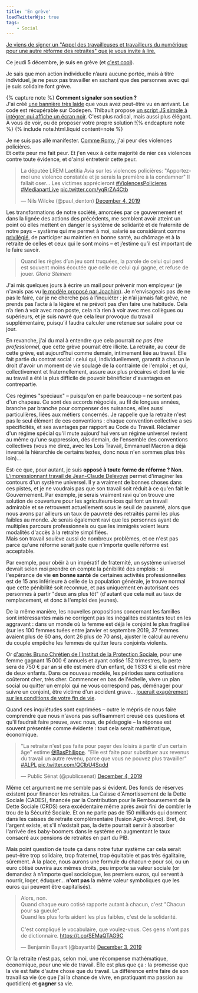 ```yaml
---
title: 'En grève'
loadTwitterWjs: true
tags:
    - Social
---
```


<ins class="bloc" datetime="2019-12-09">Je viens de signer un
"[Appel des travailleuses et travailleurs du numérique pour une autre réforme des retraites](https://onestla.tech/)"
que je vous invite à lire.</ins>

Ce jeudi 5 décembre, je suis en grève (et [c'est cool](https://greve.cool/)).

Je sais que mon action individuelle n’aura aucune portée, mais à titre
individuel, je ne peux pas travailler en sachant que des personnes avec qui je
suis solidaire font grève.

{% capture note %} **Comment signaler son soutien ?**  
J'ai créé
[une bannière très laide](https://codepen.io/borisschapira/pen/NWPKXdv?editors=1100)
que vous avez peut-être vu en arrivant. Le code est récupérable sur Codepen.
Thibault propose
[un script JS simple à intégrer qui affiche un écran noir](https://github.com/thibault/strike-js).
C'est plus radical, mais aussi plus élégant. À vous de voir, ou de proposer
votre propre solution !{% endcapture note %}
{% include note.html.liquid content=note %}

Je ne suis pas allé manifester.
[Comme Romy](http://romy.tetue.net/comment-faire-greve), j'ai peur des violences
policières.  
Et cette peur me fait peur. Et j'en veux à cette majorité de nier ces violences
contre toute évidence, et d'ainsi entretenir cette peur.

<blockquote class="twitter-tweet"><p lang="fr" dir="ltr">La députée LREM Laetitia Avia sur les violences policières: &quot;Apportez-moi une violence constatée et je serais la première à la condamner&quot; Il fallait oser... Les victimes apprécieront <a href="https://twitter.com/hashtag/ViolencesPolicieres?src=hash&amp;ref_src=twsrc%5Etfw">#ViolencesPolicieres</a> <a href="https://twitter.com/hashtag/MediapartLive?src=hash&amp;ref_src=twsrc%5Etfw">#MediapartLive</a> <a href="https://t.co/yqRrZA4Ctb">pic.twitter.com/yqRrZA4Ctb</a></p>&mdash; Nils Wilcke (@paul_denton) <a href="https://twitter.com/paul_denton/status/1202334455823773696?ref_src=twsrc%5Etfw">December 4, 2019</a></blockquote>

Les transformations de notre société, amorcées par ce gouvernement et dans la
lignée des actions des précédents, me semblent avoir atteint un point où elles
mettent en danger le système de solidarité et de fraternité de notre pays –
système qui me permet à moi, salarié se considérant comme
[privilégié](/notes/2019-10-privileges/), de participer au maintien en bonne
santé, au chômage et à la retraite de celles et ceux qui le sont moins – et
j’estime qu’il est important de le faire savoir.

> Quand les règles d’un jeu sont truquées, la parole de celui qui perd est
> souvent moins écoutée que celle de celui qui gagne, et refuse de jouer.
> <cite>Gloria Steinem</cite>

J'ai mis quelques jours à écrire un mail pour prévenir mon employeur (je n'avais
pas vu
[le modèle proposé par Joachim](https://joachimesque.com/blog/2019-12-04-courrier-greve-du-5-decembre-2019)).
Je n'envisageais pas de ne pas le faire, car je ne cherche pas à l'inquiéter :
je n’ai jamais fait grève, ne prends pas l’acte à la légère et ne prévoit pas
d’en faire une habitude. Cela n’a rien à voir avec mon poste, cela n’a rien à
voir avec mes collègues ou supérieurs, et je suis navré que cela leur provoque
du travail supplémentaire, puisqu’il faudra calculer une retenue sur salaire
pour ce jour.

En revanche, j'ai du mal à entendre que cela pourrait _ne pas être
professionnel_, que cette grève pourrait être illicite. La retraite, au cœur de
cette grève, est aujourd'hui comme demain, intimement liée au travail. Elle fait
partie du contrat social : celui qui, individuellement, garantit à chacun le
droit d'avoir un moment de vie soulagé de la contrainte de l'emploi ; et qui,
collectivement et fraternellement, assure aux plus précaires et dont la vie au
travail a été la plus difficile de pouvoir bénéficier d'avantages en
contrepartie.

Ces régimes "spéciaux" – puisqu'on en parle beaucoup – ne sortent pas d'un
chapeau. Ce sont des accords négociés, au fil de longues années, branche par
branche pour compenser des nuisances, elles aussi particulières, liées aux
métiers concernés. Je rappelle que la retraite n'est pas le seul élément de ces
conventions : chaque convention collective a ses spécificités, et ses avantages
par rapport au Code du Travail. Réclamer d'un régime spécial qu'il mute
aujourd'hui vers un régime universel revient au même qu'une suppression, dès
demain, de l'ensemble des conventions collectives (vous me direz, avec les Lois
Travail, Emmanuel Macron a déjà inversé la hiérarchie de certains textes, donc
nous n'en sommes plus très loin)…

Est-ce que, pour autant, je suis **opposé à toute forme de réforme ? Non**.
[L'impressionnant travail de Jean-Claude Delevoye](https://www.reforme-retraite.gouv.fr/la-reforme/article/preconisations-pour-un-systeme-universel-de-retraite)
permet d'imaginer les contours d'un système universel. Il y a vraiment de bonnes
choses dans ces pistes, et je ne voudrais pas que son travail soit réduit à ce
qu'en fait le Gouvernement. Par exemple, je serais vraiment ravi qu'on trouve
une solution de couverture pour les agriculteurs·ices qui font un travail
admirable et se retrouvent actuellement sous le seuil de pauvreté, alors que
nous avons par ailleurs un taux de pauvreté des retraités parmi les plus faibles
au monde. Je serais également ravi que les personnes ayant de multiples parcours
professionnels ou que les immigrés voient leurs modalités d'accès à la retraite
simplifiées.  
Mais son travail soulève aussi de nombreux problèmes, et ce n'est pas parce
qu'une réforme serait juste que n'importe quelle réforme est acceptable.

Par exemple, pour obéir à un impératif de fraternité, un système universel
devrait selon moi prendre en compte la pénibilité des emplois : si l'espérance
de vie **en bonne santé** de certaines activités professionnelles est de 15 ans
inférieure à celle de la population générale, je trouve normal que cette
pénibilité soit reconnue, et pas uniquement en autorisant ces personnes à partir
"deux ans plus tôt" (d'autant que cela nuit au taux de remplacement, et donc à
l'emploi des jeunes).

De la même manière, les nouvelles propositions concernant les familles sont
intéressantes mais ne corrigent pas les inégalités existantes tout en les
aggravant : dans un monde où la femme est déjà le conjoint le plus fragilisé
(sur les 100 femmes tuées entre janvier et septembre 2019, 37 femmes avaient
plus de 60 ans, dont 26 plus de 70 ans), ajuster le calcul au revenu du couple
empêche les femmes de quitter leurs conjoints violents.

Or
[d'après Bruno Chrétien de l'Institut de la Protection Sociale](https://www.institut-de-la-protection-sociale.fr/publication/contribution-de-linstitut-de-la-protection-sociale-a-la-2-eme-phase-de-concertation/),
pour une femme gagnant 15&#8239;000 € annuels et ayant cotisé 152 trimestres, la
perte sera de 750 € par an si elle est mère d'un enfant, de 1&#8239;633 € si
elle est mère de deux enfants. Dans ce nouveau modèle, les périodes sans
cotisations coûteront cher, très cher. Commencer en bas de l'échelle, vivre un
plan social ou quitter un emploi qui ne vous correspond pas, déménager pour
suivre un conjoint, être victime d'un accident grave…
[jouerait exagérement sur les conditions de votre fin de vie](https://n.survol.fr/n/demain-est-important-pour-moi).

Quand ces inquiétudes sont exprimées – outre le mépris de nous faire comprendre
que nous n'avons pas suffisamment creusé ces questions et qu'il faudrait faire
preuve, avec nous, de pédagogie – la réponse est souvent présentée comme
évidente : tout cela serait mathématique, économique.

<blockquote class="twitter-tweet"><p lang="fr" dir="ltr">&quot;La retraite n&#39;est pas faite pour payer des loisirs à partir d&#39;un certain âge&quot; estime <a href="https://twitter.com/BasPhilippe?ref_src=twsrc%5Etfw">@BasPhilippe</a>. &quot;Elle est faite pour substituer aux revenus du travail un autre revenu, parce que vous ne pouvez plus travailler&quot; <a href="https://twitter.com/hashtag/ALPL?src=hash&amp;ref_src=twsrc%5Etfw">#ALPL</a> <a href="https://t.co/QClbU4Sqdd">pic.twitter.com/QClbU4Sqdd</a></p>&mdash; Public Sénat (@publicsenat) <a href="https://twitter.com/publicsenat/status/1202267412487262208?ref_src=twsrc%5Etfw">December 4, 2019</a></blockquote>

Même cet argument ne me semble pas si évident. Des fonds de réserves existent
pour financer les retraites. La Caisse d'Amortissement de la Dette Sociale
(CADES), financée par la Contribution pour le Remboursement de la Dette Sociale
(CRDS) sera excédentaire même après avoir fini de combler le trou de la Sécurité
Sociale. Et on ne parle pas de 150 milliards qui dorment dans les caisses de
retraite complémentaire (fusion Agirc-Arrco). Bref, de l'argent existe, et s'il
n'existait pas, la dette pourrait servir à absorber l'arrivée des baby-boomers
dans le système en augmentant le taux consacré aux pensions de retraites en part
du PIB.

Mais point question de toute ça dans notre futur système car cela serait
peut-être trop solidaire, trop fraternel, trop équitable et pas très égalitaire,
sûrement. À la place, nous aurons une formule du chacun·e pour soi, ou un euro
côtisé ouvrira aux mêmes droits, peu importe sa valeur sociale (or demandez à
n'importe quel sociologue, les premiers euros, qui servent à nourrir, loger,
éduquer… **n'ont pas** la même valeur symboliques que les euros qui peuvent être
capitalisés).

<blockquote class="twitter-tweet"><p lang="fr" dir="ltr">Alors, non.<br>Quand chaque euro cotisé rapporte autant à chacun, c&#39;est &quot;Chacun pour sa gueule&quot;.<br>Quand les plus forts aident les plus faibles, c&#39;est de la solidarité.<br><br>C&#39;est compliqué le vocabulaire, que voulez-vous. Ces gens n&#39;ont pas de dictionnaire. <a href="https://t.co/SEMaQTAG9C">https://t.co/SEMaQTAG9C</a></p>&mdash; Benjamin Bayart (@bayartb) <a href="https://twitter.com/bayartb/status/1201925651546148864?ref_src=twsrc%5Etfw">December 3, 2019</a></blockquote>

Or la retraite n'est pas, selon moi, une récompense mathématique, économique,
pour une vie de travail. Elle est plus que ça : la promesse que la vie est faite
d'autre chose que du travail. La différence entre faire de son travail sa vie
(ce que j'ai la chance de vivre, en pratiquant ma passion au quotidien) et
**gagner** sa vie.
